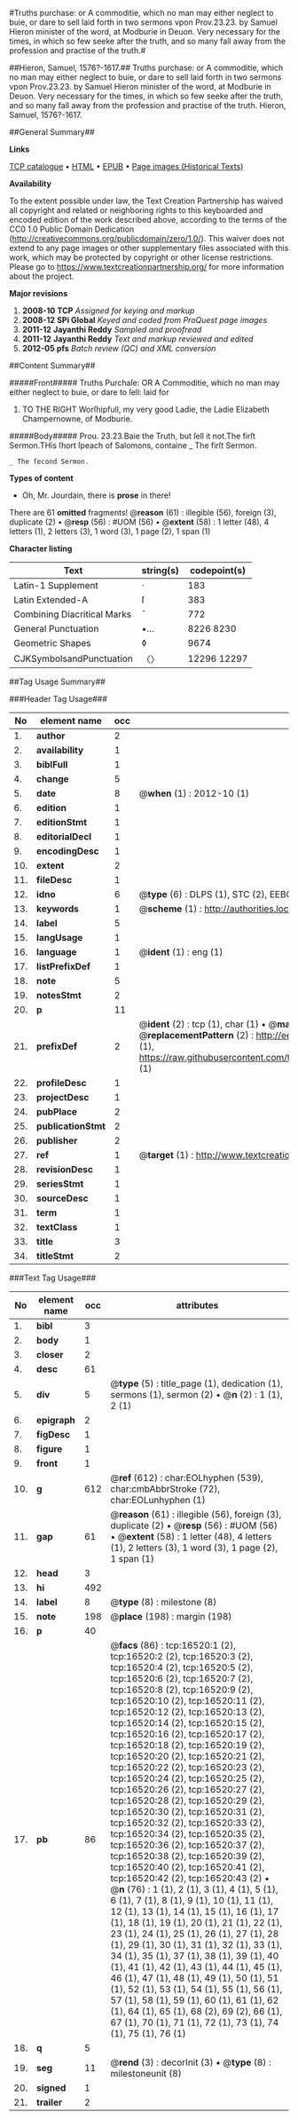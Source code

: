 #Truths purchase: or A commoditie, which no man may either neglect to buie, or dare to sell laid forth in two sermons vpon Prov.23.23. by Samuel Hieron minister of the word, at Modburie in Deuon. Very necessary for the times, in which so few seeke after the truth, and so many fall away from the profession and practise of the truth.#

##Hieron, Samuel, 1576?-1617.##
Truths purchase: or A commoditie, which no man may either neglect to buie, or dare to sell laid forth in two sermons vpon Prov.23.23. by Samuel Hieron minister of the word, at Modburie in Deuon. Very necessary for the times, in which so few seeke after the truth, and so many fall away from the profession and practise of the truth.
Hieron, Samuel, 1576?-1617.

##General Summary##

**Links**

[TCP catalogue](http://www.ota.ox.ac.uk/tcp/)  • 
[HTML](http://tei.it.ox.ac.uk/tcp/Texts-HTML/free/A03/A03311.html)  • 
[EPUB](http://tei.it.ox.ac.uk/tcp/Texts-EPUB/free/A03/A03311.epub) • 
[Page images (Historical Texts)](https://historicaltexts.jisc.ac.uk/eebo-99851250e)

**Availability**

To the extent possible under law, the Text Creation Partnership has waived all copyright and related or neighboring rights to this keyboarded and encoded edition of the work described above, according to the terms of the CC0 1.0 Public Domain Dedication (http://creativecommons.org/publicdomain/zero/1.0/). This waiver does not extend to any page images or other supplementary files associated with this work, which may be protected by copyright or other license restrictions. Please go to https://www.textcreationpartnership.org/ for more information about the project.

**Major revisions**

1. __2008-10__ __TCP__ *Assigned for keying and markup*
1. __2008-12__ __SPi Global__ *Keyed and coded from ProQuest page images*
1. __2011-12__ __Jayanthi Reddy__ *Sampled and proofread*
1. __2011-12__ __Jayanthi Reddy__ *Text and markup reviewed and edited*
1. __2012-05__ __pfs__ *Batch review (QC) and XML conversion*

##Content Summary##

#####Front#####
Truths Purchaſe: OR A Commoditie, which no man may either neglect to buie, or dare to ſell: laid for
1. TO THE RIGHT Worſhipfull, my very good Ladie, the Ladie Elizabeth Champernowne, of Modburie.

#####Body#####
Prou. 23.23.Baie the Truth, but ſell it not.The firſt Sermon.THis ſhort ſpeach of Salomons, containe
    _ The firſt Sermon.

    _ The ſecond Sermon.

**Types of content**

  * Oh, Mr. Jourdain, there is **prose** in there!

There are 61 **omitted** fragments! 
 @__reason__ (61) : illegible (56), foreign (3), duplicate (2)  •  @__resp__ (56) : #UOM (56)  •  @__extent__ (58) : 1 letter (48), 4 letters (1), 2 letters (3), 1 word (3), 1 page (2), 1 span (1)

**Character listing**


|Text|string(s)|codepoint(s)|
|---|---|---|
|Latin-1 Supplement|·|183|
|Latin Extended-A|ſ|383|
|Combining             Diacritical Marks|̄|772|
|General Punctuation|•…|8226 8230|
|Geometric Shapes|◊|9674|
|CJKSymbolsandPunctuation|〈〉|12296 12297|

##Tag Usage Summary##

###Header Tag Usage###

|No|element name|occ|attributes|
|---|---|---|---|
|1.|__author__|2||
|2.|__availability__|1||
|3.|__biblFull__|1||
|4.|__change__|5||
|5.|__date__|8| @__when__ (1) : 2012-10 (1)|
|6.|__edition__|1||
|7.|__editionStmt__|1||
|8.|__editorialDecl__|1||
|9.|__encodingDesc__|1||
|10.|__extent__|2||
|11.|__fileDesc__|1||
|12.|__idno__|6| @__type__ (6) : DLPS (1), STC (2), EEBO-CITATION (1), PROQUEST (1), VID (1)|
|13.|__keywords__|1| @__scheme__ (1) : http://authorities.loc.gov/ (1)|
|14.|__label__|5||
|15.|__langUsage__|1||
|16.|__language__|1| @__ident__ (1) : eng (1)|
|17.|__listPrefixDef__|1||
|18.|__note__|5||
|19.|__notesStmt__|2||
|20.|__p__|11||
|21.|__prefixDef__|2| @__ident__ (2) : tcp (1), char (1)  •  @__matchPattern__ (2) : ([0-9\-]+):([0-9IVX]+) (1), (.+) (1)  •  @__replacementPattern__ (2) : http://eebo.chadwyck.com/downloadtiff?vid=$1&page=$2 (1), https://raw.githubusercontent.com/textcreationpartnership/Texts/master/tcpchars.xml#$1 (1)|
|22.|__profileDesc__|1||
|23.|__projectDesc__|1||
|24.|__pubPlace__|2||
|25.|__publicationStmt__|2||
|26.|__publisher__|2||
|27.|__ref__|1| @__target__ (1) : http://www.textcreationpartnership.org/docs/. (1)|
|28.|__revisionDesc__|1||
|29.|__seriesStmt__|1||
|30.|__sourceDesc__|1||
|31.|__term__|1||
|32.|__textClass__|1||
|33.|__title__|3||
|34.|__titleStmt__|2||


###Text Tag Usage###

|No|element name|occ|attributes|
|---|---|---|---|
|1.|__bibl__|3||
|2.|__body__|1||
|3.|__closer__|2||
|4.|__desc__|61||
|5.|__div__|5| @__type__ (5) : title_page (1), dedication (1), sermons (1), sermon (2)  •  @__n__ (2) : 1 (1), 2 (1)|
|6.|__epigraph__|2||
|7.|__figDesc__|1||
|8.|__figure__|1||
|9.|__front__|1||
|10.|__g__|612| @__ref__ (612) : char:EOLhyphen (539), char:cmbAbbrStroke (72), char:EOLunhyphen (1)|
|11.|__gap__|61| @__reason__ (61) : illegible (56), foreign (3), duplicate (2)  •  @__resp__ (56) : #UOM (56)  •  @__extent__ (58) : 1 letter (48), 4 letters (1), 2 letters (3), 1 word (3), 1 page (2), 1 span (1)|
|12.|__head__|3||
|13.|__hi__|492||
|14.|__label__|8| @__type__ (8) : milestone (8)|
|15.|__note__|198| @__place__ (198) : margin (198)|
|16.|__p__|40||
|17.|__pb__|86| @__facs__ (86) : tcp:16520:1 (2), tcp:16520:2 (2), tcp:16520:3 (2), tcp:16520:4 (2), tcp:16520:5 (2), tcp:16520:6 (2), tcp:16520:7 (2), tcp:16520:8 (2), tcp:16520:9 (2), tcp:16520:10 (2), tcp:16520:11 (2), tcp:16520:12 (2), tcp:16520:13 (2), tcp:16520:14 (2), tcp:16520:15 (2), tcp:16520:16 (2), tcp:16520:17 (2), tcp:16520:18 (2), tcp:16520:19 (2), tcp:16520:20 (2), tcp:16520:21 (2), tcp:16520:22 (2), tcp:16520:23 (2), tcp:16520:24 (2), tcp:16520:25 (2), tcp:16520:26 (2), tcp:16520:27 (2), tcp:16520:28 (2), tcp:16520:29 (2), tcp:16520:30 (2), tcp:16520:31 (2), tcp:16520:32 (2), tcp:16520:33 (2), tcp:16520:34 (2), tcp:16520:35 (2), tcp:16520:36 (2), tcp:16520:37 (2), tcp:16520:38 (2), tcp:16520:39 (2), tcp:16520:40 (2), tcp:16520:41 (2), tcp:16520:42 (2), tcp:16520:43 (2)  •  @__n__ (76) : 1 (1), 2 (1), 3 (1), 4 (1), 5 (1), 6 (1), 7 (1), 8 (1), 9 (1), 10 (1), 11 (1), 12 (1), 13 (1), 14 (1), 15 (1), 16 (1), 17 (1), 18 (1), 19 (1), 20 (1), 21 (1), 22 (1), 23 (1), 24 (1), 25 (1), 26 (1), 27 (1), 28 (1), 29 (1), 30 (1), 31 (1), 32 (1), 33 (1), 34 (1), 35 (1), 37 (1), 38 (1), 39 (1), 40 (1), 41 (1), 42 (1), 43 (1), 44 (1), 45 (1), 46 (1), 47 (1), 48 (1), 49 (1), 50 (1), 51 (1), 52 (1), 53 (1), 54 (1), 55 (1), 56 (1), 57 (1), 58 (1), 59 (1), 60 (1), 61 (1), 62 (1), 64 (1), 65 (1), 68 (2), 69 (2), 66 (1), 67 (1), 70 (1), 71 (1), 72 (1), 73 (1), 74 (1), 75 (1), 76 (1)|
|18.|__q__|5||
|19.|__seg__|11| @__rend__ (3) : decorInit (3)  •  @__type__ (8) : milestoneunit (8)|
|20.|__signed__|1||
|21.|__trailer__|2||
